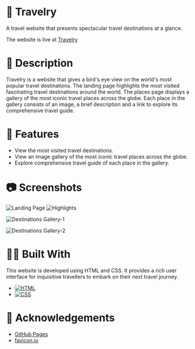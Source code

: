 # 🛫 Travelry 

A travel website that presents spectacular travel destinations at a glance.

The website is live at [Travelry](https://abhithere.github.io/travelry/)

# 📃 Description

Travelry is a website that gives a bird's eye view on the world's most popular travel destinations.
The landing page highlights the most visited fascinating travel destinations around the world.
The places page displays a gallery of the most iconic travel places across the globe.
Each place in the gallery consists of an image, a brief description and a link to explore its comprehensive travel guide.

# 🎯 Features

* View the most visited travel destinations.
* View an image gallery of the most iconic travel places across the globe.
* Explore comprehensive travel guide of each place in the gallery.

# 📷 Screenshots

![Landing Page](https://user-images.githubusercontent.com/74660692/203374461-dd19660d-666e-4edc-b17a-ce16c0421381.png)
![Highlights](https://user-images.githubusercontent.com/74660692/203374509-61661389-4fb0-46cd-80c7-0e1afc90cad2.png)


![Destinations Gallery-1](https://user-images.githubusercontent.com/74660692/203374615-95930da4-3bea-4312-951d-a6fc742c62ca.png)


![Destinations Gallery-2](https://user-images.githubusercontent.com/74660692/203374658-386bc8e8-edce-4a2c-9aca-a1f947e3457f.png)

# 👨‍💻 Built With

This website is developed using HTML and CSS. It provides a rich user interface for inquisitive travellers to embark on their next travel journey.

* [![HTML][html-shield]][html-url]
* [![CSS][css-shield]][css-url]

# 📝 Acknowledgements

* [GitHub Pages](https://pages.github.com)
* [favicon.io](https://favicon.io/)

<!-- REFERENCE VARIABLES -->
[html-shield]: https://img.shields.io/badge/html5-%23E34F26.svg?style=for-the-badge&logo=html5&logoColor=white
[html-url]: https://www.w3.org/html/
[css-shield]: https://img.shields.io/badge/css3-%231572B6.svg?style=for-the-badge&logo=css3&logoColor=white
[css-url]: https://www.w3.org/Style/CSS/Overview.en.html
